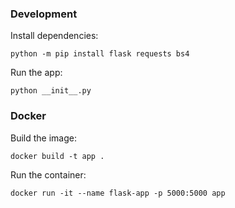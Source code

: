 ### Development

Install dependencies:

```
python -m pip install flask requests bs4
```

Run the app:

```
python __init__.py
```

### Docker

Build the image:

```
docker build -t app .
```

Run the container:

```
docker run -it --name flask-app -p 5000:5000 app
```
